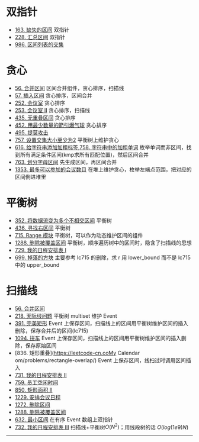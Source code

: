 
# 双指针
- [163. 缺失的区间](https://leetcode-cn.com/problems/missing-ranges/) 双指针
- [228. 汇总区间](https://leetcode-cn.com/problems/summary-ranges/) 双指针
- [986. 区间列表的交集](https://leetcode-cn.com/problems/count-of-range-sum/)

# 贪心
- [56. 合并区间](https://leetcode-cn.com/problems/merge-intervals/) 区间合并组件，贪心排序，扫描线
- [57. 插入区间](https://leetcode-cn.com/problems/insert-interval/) 贪心排序，区间合并
- [252. 会议室](https://leetcode-cn.com/problems/meeting-rooms/) 贪心排序
- [253. 会议室 II](https://leetcode-cn.com/problems/meeting-rooms-ii/) 贪心排序，扫描线
- [435. 无重叠区间](https://leetcode-cn.com/problems/non-overlapping-intervals/) 贪心排序
- [452. 用最少数量的箭引爆气球](https://leetcode-cn.com/problems/minimum-number-of-arrows-to-burst-balloons/) 贪心排序
- [495. 提莫攻击](https://leetcode-cn.com/problems/teemo-attacking/)
- [757.  设置交集大小至少为2](https://leetcode-cn.com/problems/set-intersection-size-at-least-two/) 平衡树上维护贪心
- [616. 给字符串添加加粗标签](https://leetcode-cn.com/problems/add-bold-tag-in-string/),[758. 字符串中的加粗单词](https://leetcode-cn.com/problems/bold-words-in-string/)  枚举单词而非区间，找到所有满足条件区间(kmp求所有匹配位置)，然后区间合并
- [763. 划分字母区间](https://leetcode-cn.com/problems/partition-labels/) 先生成区间，再区间合并
- [1353. 最多可以参加的会议数目](https://leetcode-cn.com/problems/maximum-number-of-events-that-can-be-attended/) 在堆上维护贪心，枚举左端点范围，把对应的区间倒进堆里

# 平衡树
- [352. 将数据流变为多个不相交区间](https://leetcode-cn.com/problems/data-stream-as-disjoint-intervals/) 平衡树
- [436. 寻找右区间](https://leetcode-cn.com/problems/find-right-interval/) 平衡树
- [715. Range 模块](https://leetcode-cn.com/problems/range-module/) 平衡树，可以作为动态维护区间的组件
- [1288. 删除被覆盖区间](https://leetcode-cn.com/problems/remove-covered-intervals/) 平衡树，顺序遍历树中的区间时，隐含了扫描线的思想
- [729. 我的日程安排表 I](https://leetcode-cn.com/problems/my-calendar-i/)
- [699. 掉落的方块](https://leetcode-cn.com/problems/falling-squares/) 主要参考 lc715 的删除，求 r 用 lower_bound 而不是 lc715 中的 upper_bound

# 扫描线
- [56. 合并区间](https://leetcode-cn.com/problems/merge-intervals/)
- [218. 天际线问题](https://leetcode-cn.com/problems/the-skyline-problem/) 平衡树 multiset 维护 Event
- [391. 完美矩形](https://leetcode-cn.com/problems/perfect-rectangle/) Event 上保存区间，扫描线上的区间用平衡树维护区间的插入删除，保存合并后的区间(lc715)
- [1094. 拼车](https://leetcode-cn.com/problems/car-pooling/) Event 上保存区间，扫描线上的区间用平衡树维护区间的插入删除，保存原始区间
- [836. 矩形重叠](https://leetcode-cn.coMy Calendar om/problems/rectangle-overlap/) Event 上保存区间，线扫过时调用区间插入
- [731. 我的日程安排表 II](https://leetcode-cn.com/problems/my-calendar-ii/)
- [759. 员工空闲时间](https://leetcode-cn.com/problems/employee-free-time/) 
- [850. 矩形面积 II](https://leetcode-cn.com/problems/rectangle-area-ii/)
- [1229. 安排会议日程](https://leetcode-cn.com/problems/meeting-scheduler/) 
- [1272. 删除区间](https://leetcode-cn.com/problems/remove-interval/) 
- [1288. 删除被覆盖区间](https://leetcode-cn.com/problems/remove-covered-intervals/)
- [632. 最小区间](https://leetcode-cn.com/problems/smallest-range-covering-elements-from-k-lists/) 在有序 Event 数组上双指针
- [732. 我的日程安排表 III](https://leetcode-cn.com/problems/my-calendar-iii/) 扫描线+平衡树$O(N^{2})$；用线段树的话 $O(log(1e9)N)$

--- 

